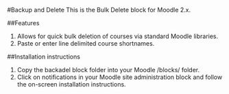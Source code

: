 #Backup and Delete
This is the Bulk Delete block for Moodle 2.x.

##Features
1. Allows for quick bulk deletion of courses via standard Moodle libraries.
2. Paste or enter line delimited course shortnames.

##Installation instructions
1. Copy the backadel block folder into your Moodle /blocks/ folder.
2. Click on notifications in your Moodle site administration block and follow the on-screen installation instructions.
